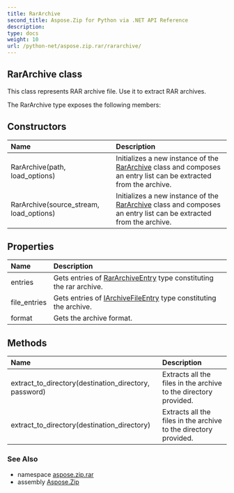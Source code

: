 ```yaml
---
title: RarArchive
second_title: Aspose.Zip for Python via .NET API Reference
description: 
type: docs
weight: 10
url: /python-net/aspose.zip.rar/rararchive/
---
```


## RarArchive class

This class represents RAR archive file. Use it to extract RAR archives.

The RarArchive type exposes the following members:
## Constructors
| Name | Description |
| :- | :- |
|RarArchive(path, load_options)|Initializes a new instance of the [RarArchive](/zip/python-net/aspose.zip.rar/rararchive/) class and composes an entry list can be extracted from the archive.|
|RarArchive(source_stream, load_options)|Initializes a new instance of the [RarArchive](/zip/python-net/aspose.zip.rar/rararchive/) class and composes an entry list can be extracted from the archive.|
## Properties
| Name | Description |
| :- | :- |
|entries|Gets entries of [RarArchiveEntry](/zip/python-net/aspose.zip.rar/rararchiveentry/) type constituting the rar archive.|
|file_entries|Gets entries of [IArchiveFileEntry](/zip/python-net/aspose.zip/iarchivefileentry/) type constituting the archive.|
|format|Gets the archive format.|
## Methods
| Name | Description |
| :- | :- |
|extract_to_directory(destination_directory, password)|Extracts all the files in the archive to the directory provided.|
|extract_to_directory(destination_directory)|Extracts all the files in the archive to the directory provided.|

### See Also

* namespace [aspose.zip.rar](/zip/python-net/aspose.zip.rar/)
* assembly [Aspose.Zip](/zip/python-net/)

